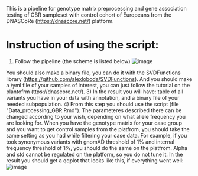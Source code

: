 This is a pipeline for genotype matrix preprocessing and gene association testing of GBR sampleset with control cohort of Europeans from the DNASCoRe (https://dnascore.net/) platform.
# Instruction of using the script:
1) Follow the pipeline (the scheme is listed below)
   ![image](https://github.com/user-attachments/assets/aa11fb56-e0e5-44d7-8b14-ec523fbf892a)

You should also make a binary file, you can do it with the SVDFunctions library (https://github.com/alexloboda/SVDFunctions).
And you should make a /yml file of your samples of interest, you can just follow the tutorial on the plantofrm (ttps://dnascore.net/).
3) In the result you will have: table of all variants you have in your data with annotation, and a binary file of your needed subpopulation.
4) From this step you should use the script (file "Data_processing_GBR.Rmd"). The parameteres described there can be changed according to your wish, depending on what allele frequency you are looking for.
When you have the genotype matrix for your case group and you want to get control samples from the platfrom, you should take the same setting as you had while filtering your case data. For example, if you took synonymous variants with gnomAD threshold of 1% and internal frequency threshold of 1%, you should do the same on the platfrom. Alpha and std cannot be regulated on the platform, so you do not tune it.
In the result you should get a qqplot that looks like this, if everything went well:
![image](https://github.com/user-attachments/assets/4669ce7e-073a-4187-b677-89fa165b48ee)

